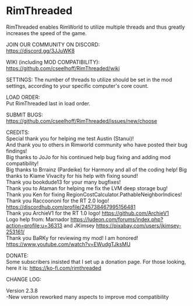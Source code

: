 # RimThreaded  
RimThreaded enables RimWorld to utilize multiple threads and thus greatly increases the speed of the game.  

JOIN OUR COMMUNITY ON DISCORD:  
https://discord.gg/3JJuWK8  

WIKI (including MOD COMPATIBILITY):
https://github.com/cseelhoff/RimThreaded/wiki

SETTINGS: 
The number of threads to utilize should be set in the mod settings, according to your specific computer's core count.  

LOAD ORDER:  
Put RimThreaded last in load order.  

SUBMIT BUGS:  
https://github.com/cseelhoff/RimThreaded/issues/new/choose  

CREDITS:  
Special thank you for helping me test Austin (Stanui)!  
And thank you to others in Rimworld community who have posted their bug findings!  
Big thanks to JoJo for his continued help bug fixing and adding mod compatibility!  
Big thanks to Brrainz (Pardeike) for Harmony and all of the coding help!
Big thanks to Kiame Vivacity for his help with fixing sound!  
Thank you bookdude13 for your many bugfixes!  
Thank you to Ataman for helping me fix the LVM deep storage bug!  
Thank you Ken for fixing RegionCostCalculator.PathableNeighborIndices!  
Thank you Raccoononi for the RT 2.0 logo! https://discordhub.com/profile/245738467995156481  
Thank you ArchieV1 for the RT 1.0 logo! https://github.com/ArchieV1  
Logo help from: Marnador https://ludeon.com/forums/index.php?action=profile;u=36313 and JKimsey https://pixabay.com/users/jkimsey-253161/  
Thank you BaRKy for reviewing my mod! I am honored! https://www.youtube.com/watch?v=EWudgTJksMU  

DONATE:  
Some subscribers insisted that I set up a donation page. For those looking, here it is: https://ko-fi.com/rimthreaded  

CHANGE LOG:  

Version 2.3.8  
-New version reworked many aspects to improve mod compatibility  

